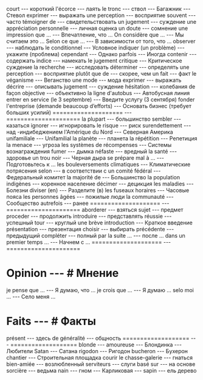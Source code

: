 court --- короткий
l'écorce --- лаять
le tronc --- ствол --- Багажник --- Стевол
exprimer --- выражать
une perception --- восприятие
souvent --- часто
témoigner de --- свидетельствовать
un jugement --- суждение
une appréciation personnelle --- личная оценка
un doute --- сомнение
une impression que ... --- Впечатление, что ...
On considère que ... --- Мы считаем это ...
Selon ce que ... --- В зависимости от того, что ...
observer --- наблюдать
le conditionnel --- Условное
indiquer (un problème) --- укажите (проблема)
cependant --- Однако
parfois --- Иногда
contenir --- содержать
indice --- намекать
le jugement critique --- Критическое суждение
la recherche --- исследовать
déterminer --- определять
une perception --- восприятие
plutôt que de --- скорее, чем
un fait --- факт
le véganisme --- Веганство
une mode --- мода
exprimer --- выражать
décrire --- описывать
jugement --- суждение
hésitation --- колебания
de façon objective --- объективно
la ligne d'autobus --- Автобусная линия
entrer en service (le 3 septembre) --- Введите услугу (3 сентября)
fonder l'entreprise (demande beaucoup d’efforts) --- Основать бизнес (требует больших усилий)
==================== --- =====================
la plupart --- большинство
sembler --- казаться
ignorer --- игнорировать
le risque --- риск
surendettement --- над -индибеджением
l'Amérique du Nord --- Северная Америка
unifamiliale --- Unifamilial
la planète --- планета
la répétition --- Репетиция
la menace --- угроза
les systèmes de récompenses --- Системы вознаграждения
fumer --- дымка
néfaste --- вредный
la santé --- здоровье
un trou noir --- Черная дыра
se prépare mal à ... --- Подготовьтесь к ...
les bouleversements climatiques --- Климатические потрясения
selon --- в соответствии с
un comité fédéral --- Федеральный комитет
la majorité de --- Большинство
la population indigènes --- коренное население
décimer --- децикция
les maladies --- Болезни
diviser (en) --- Разделите (в)
les fuseaux horaires --- Часовые пояса
les personnes âgées --- пожилые люди
la communauté --- Сообщество
autrefois --- ранее
==================== --- =====================
aborderer --- взяться
sujet --- предмет
proceder --- продолжить
introduire --- представлять
réussie --- успешный
tour --- круглый
une brève introduction --- Краткое введение
présentation --- презентация
choisir --- выбирать
précédente --- предыдущий
compléter --- полный
par la suite ... --- после ...
dans un premier temps ... --- Начнем с ...
==================== --- =====================
# Opinion --- # Мнение
je pense que ... --- Я думаю, что ...
je crois que ... --- Я думаю ...
selo moi ... --- Село меня ...
# Faits --- # Факты
présent --- здесь
de généralité --- общность
=================== --- ===================
blonde --- amoureuse --- Блондинка --- Любители
Satan --- Сатана
rigodon --- Ригодон
bucheron --- Бухерон
chantier --- Строительная площадка
courir le chasse-galerie --- гнаться
bien-amiée --- возлюбленный
serviteurs --- слуги
basé sur --- на основе
sorcière --- ведьма
nain --- гном --- Карликовая ---
sapin --- ель дерево